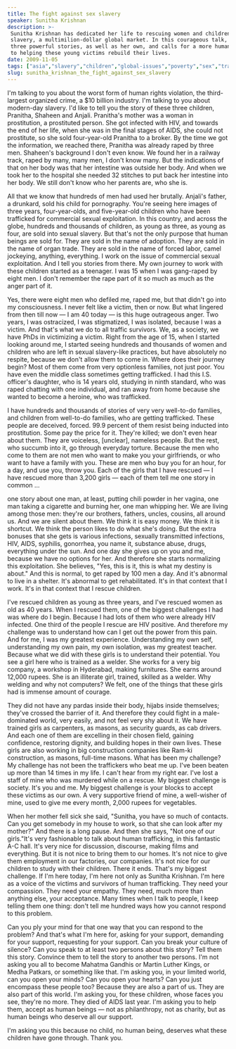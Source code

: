 ```yaml
---
title: The fight against sex slavery
speaker: Sunitha Krishnan
description: >-
 Sunitha Krishnan has dedicated her life to rescuing women and children from sex
 slavery, a multimilion-dollar global market. In this courageous talk, she tells
 three powerful stories, as well as her own, and calls for a more humane approach
 to helping these young victims rebuild their lives.
date: 2009-11-05
tags: ["asia","slavery","children","global-issues","poverty","sex","trafficking","women","sexual-violence"]
slug: sunitha_krishnan_the_fight_against_sex_slavery
---
```


I'm talking to you about the worst form of human rights violation, the third-largest
organized crime, a $10 billion industry. I'm talking to you about modern-day slavery. I'd
like to tell you the story of these three children, Pranitha, Shaheen and Anjali.
Pranitha's mother was a woman in prostitution, a prostituted person. She got infected with
HIV, and towards the end of her life, when she was in the final stages of AIDS, she could
not prostitute, so she sold four-year-old Pranitha to a broker. By the time we got the
information, we reached there, Pranitha was already raped by three men. Shaheen's
background I don't even know. We found her in a railway track, raped by many, many men, I
don't know many. But the indications of that on her body was that her intestine was
outside her body. And when we took her to the hospital she needed 32 stitches to put back
her intestine into her body. We still don't know who her parents are, who she
is.

All that we know that hundreds of men had used her brutally. Anjali's father, a drunkard,
sold his child for pornography. You're seeing here images of three years, four-year-olds,
and five-year-old children who have been trafficked for commercial sexual exploitation. In
this country, and across the globe, hundreds and thousands of children, as young as three,
as young as four, are sold into sexual slavery. But that's not the only purpose that human
beings are sold for. They are sold in the name of adoption. They are sold in the name of
organ trade. They are sold in the name of forced labor, camel jockeying, anything,
everything. I work on the issue of commercial sexual exploitation. And I tell you stories
from there. My own journey to work with these children started as a teenager. I was 15
when I was gang-raped by eight men. I don't remember the rape part of it so much as much
as the anger part of it.

Yes, there were eight men who defiled me, raped me, but that didn't go into my
consciousness. I never felt like a victim, then or now. But what lingered from then till
now — I am 40 today — is this huge outrageous anger. Two years, I was ostracized, I was
stigmatized, I was isolated, because I was a victim. And that's what we do to all traffic
survivors. We, as a society, we have PhDs in victimizing a victim. Right from the age of
15, when I started looking around me, I started seeing hundreds and thousands of women and
children who are left in sexual slavery-like practices, but have absolutely no respite,
because we don't allow them to come in. Where does their journey begin? Most of them come
from very optionless families, not just poor. You have even the middle class sometimes
getting trafficked. I had this I.S. officer's daughter, who is 14 years old, studying in
ninth standard, who was raped chatting with one individual, and ran away from home because
she wanted to become a heroine, who was trafficked.

I have hundreds and thousands of stories of very very well-to-do families, and children
from well-to-do families, who are getting trafficked. These people are deceived, forced.
99.9 percent of them resist being inducted into prostitution. Some pay the price for it.
They're killed; we don't even hear about them. They are voiceless, [unclear], nameless
people. But the rest, who succumb into it, go through everyday torture. Because the men
who come to them are not men who want to make you your girlfriends, or who want to have a
family with you. These are men who buy you for an hour, for a day, and use you, throw
you. Each of the girls that I have rescued — I have rescued more than 3,200 girls — each of
them tell me one story in common ... 

one story about one man, at least, putting chili powder in her vagina, one man taking a
cigarette and burning her, one man whipping her. We are living among those men: they're
our brothers, fathers, uncles, cousins, all around us. And we are silent about them. We
think it is easy money. We think it is shortcut. We think the person likes to do what
she's doing. But the extra bonuses that she gets is various infections, sexually
transmitted infections, HIV, AIDS, syphilis, gonorrhea, you name it, substance abuse,
drugs, everything under the sun. And one day she gives up on you and me, because we have
no options for her. And therefore she starts normalizing this exploitation. She believes,
"Yes, this is it, this is what my destiny is about." And this is normal, to get raped by
100 men a day. And it's abnormal to live in a shelter. It's abnormal to get
rehabilitated. It's in that context that I work. It's in that context that I rescue
children.

I've rescued children as young as three years, and I've rescued women as old as 40 years.
When I rescued them, one of the biggest challenges I had was where do I begin. Because I
had lots of them who were already HIV infected. One third of the people I rescue are HIV
positive. And therefore my challenge was to understand how can I get out the power from
this pain. And for me, I was my greatest experience. Understanding my own self,
understanding my own pain, my own isolation, was my greatest teacher. Because what we did
with these girls is to understand their potential. You see a girl here who is trained as a
welder. She works for a very big company, a workshop in Hyderabad, making furnitures. She
earns around 12,000 rupees. She is an illiterate girl, trained, skilled as a welder. Why
welding and why not computers? We felt, one of the things that these girls had is immense
amount of courage.

They did not have any pardas inside their body, hijabs inside themselves; they've crossed
the barrier of it. And therefore they could fight in a male-dominated world, very easily,
and not feel very shy about it. We have trained girls as carpenters, as masons, as security
guards, as cab drivers. And each one of them are excelling in their chosen field, gaining
confidence, restoring dignity, and building hopes in their own lives. These girls are also
working in big construction companies like Ram-ki construction, as masons, full-time
masons. What has been my challenge? My challenge has not been the traffickers who beat me
up. I've been beaten up more than 14 times in my life. I can't hear from my right ear.
I've lost a staff of mine who was murdered while on a rescue. My biggest challenge is
society. It's you and me. My biggest challenge is your blocks to accept these victims as
our own. A very supportive friend of mine, a well-wisher of mine, used to give me every
month, 2,000 rupees for vegetables.

When her mother fell sick she said, "Sunitha, you have so much of contacts. Can you get
somebody in my house to work, so that she can look after my mother?" And there is a long
pause. And then she says, "Not one of our girls."It's very fashionable to talk about human
trafficking, in this fantastic A-C hall. It's very nice for discussion, discourse, making
films and everything. But it is not nice to bring them to our homes. It's not nice to give
them employment in our factories, our companies. It's not nice for our children to study
with their children. There it ends. That's my biggest challenge. If I'm here today, I'm
here not only as Sunitha Krishnan. I'm here as a voice of the victims and survivors of
human trafficking. They need your compassion. They need your empathy. They need, much more
than anything else, your acceptance. Many times when I talk to people, I keep telling them
one thing: don't tell me hundred ways how you cannot respond to this problem.

Can you ply your mind for that one way that you can respond to the problem? And that's
what I'm here for, asking for your support, demanding for your support, requesting for
your support. Can you break your culture of silence? Can you speak to at least two persons
about this story? Tell them this story. Convince them to tell the story to another two
persons. I'm not asking you all to become Mahatma Gandhis or Martin Luther Kings, or Medha
Patkars, or something like that. I'm asking you, in your limited world, can you open your
minds? Can you open your hearts? Can you just encompass these people too? Because they are
also a part of us. They are also part of this world. I'm asking you, for these children,
whose faces you see, they're no more. They died of AIDS last year. I'm asking you to help
them, accept as human beings — not as philanthropy, not as charity, but as human beings
who deserve all our support.

I'm asking you this because no child, no human being, deserves what these children have
gone through. Thank you. 

<!--
ad_duration=3.33
event="TEDIndia 2009"
external_start_time=0
has_talk_citation=0
intro_duration=11.82
is_subtitle_required="False"
is_talk_featured="True"
language="en"
language_swap="False"
native_language="en"
number_of_related_talks=6
number_of_speakers=1
number_of_subtitled_videos=33
number_of_tags=9
number_of_talk_download_languages=33
number_of_talk_more_resources=1
number_of_talk_recommendations=0
number_of_talks_take_actions=0
post_ad_duration=0.83
published_timestamp="2009-12-07 01:00:00"
recording_date="2009-11-05"
speaker_description="Anti-trafficking crusader"
speaker_is_published=1
speaker_name="Sunitha Krishnan"
talk_name="The fight against sex slavery"
talks_tags=["asia","slavery","children","global-issues","poverty","sex","trafficking","women","sexual-violence"]
talks_take_action=[]
url_audio="https://download.ted.com/talks/SunithaKrishnan_2009I.mp3?apikey=acme-roadrunner"
url_photo_speaker="https://pe.tedcdn.com/images/ted/134147_254x191.jpg"
url_photo_talk="https://pe.tedcdn.com/images/ted/3cd210c06d32e6337d9f059a94480abc5942101d_1600x1200.jpg"
url_webpage="https://www.ted.com/talks/sunitha_krishnan_the_fight_against_sex_slavery"
video_type_name="TED Stage Talk"
-->